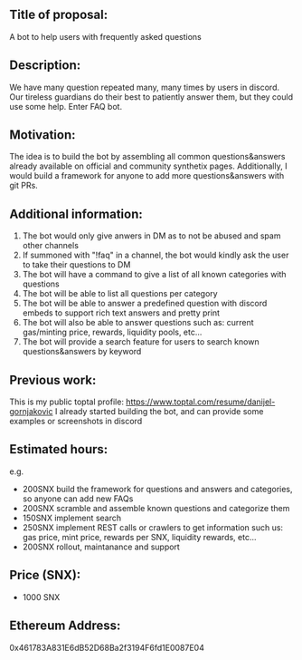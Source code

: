## Title of proposal: 
A bot to help users with frequently asked questions 

## Description: 
We have many question repeated many, many times by users in discord. Our tireless guardians do their best to patiently answer them, but they could use some help. Enter FAQ bot.

## Motivation: 
The idea is to build the bot by assembling all common questions&answers already available on official and community synthetix pages.
Additionally, I would build a framework for anyone to add more questions&answers with git PRs.

## Additional information: 
1. The bot would only give anwers in DM as to not be abused and spam other channels
2. If summoned with "!faq" in a channel, the bot would kindly ask the user to take their questions to DM
3. The bot will have a command to give a list of all known categories with questions
4. The bot will be able to list all questions per category
5. The bot will be able to answer a predefined question with discord embeds to support rich text answers and pretty print
6. The bot will also be able to answer questions such as: current gas/minting price, rewards, liquidity pools, etc...
7. The bot will provide a search feature for users to search known questions&answers by keyword

## Previous work: 
This is my public toptal profile: https://www.toptal.com/resume/danijel-gornjakovic
I already started building the bot, and can provide some examples or screenshots in discord

## Estimated hours: 
e.g. 
- 200SNX build the framework for questions and answers and categories, so anyone can add new FAQs
- 200SNX scramble and assemble known questions and categorize them
- 150SNX implement search
- 250SNX implement REST calls or crawlers to get information such us: gas price, mint price, rewards per SNX, liquidity rewards, etc...
- 200SNX rollout, maintanance  and support


## Price (SNX): 
- 1000 SNX
## Ethereum Address: 
0x461783A831E6dB52D68Ba2f3194F6fd1E0087E04 
